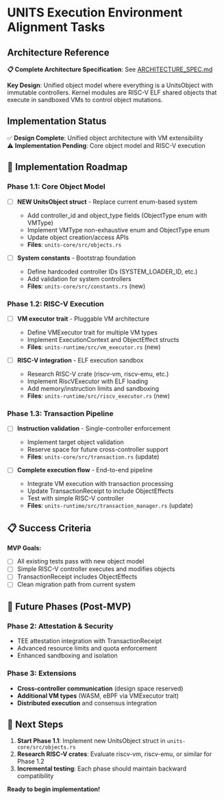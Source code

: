 # UNITS Execution Environment Alignment Tasks

## Architecture Reference

**📋 Complete Architecture Specification**: See [ARCHITECTURE_SPEC.md](./ARCHITECTURE_SPEC.md)

**Key Design**: Unified object model where everything is a UnitsObject with immutable controllers. Kernel modules are RISC-V ELF shared objects that execute in sandboxed VMs to control object mutations.

## Implementation Status

✅ **Design Complete**: Unified object architecture with VM extensibility  
⚠️ **Implementation Pending**: Core object model and RISC-V execution

## 🎯 Implementation Roadmap

### Phase 1.1: Core Object Model
- [ ] **NEW UnitsObject struct** - Replace current enum-based system
  - Add controller_id and object_type fields (ObjectType enum with VMType)
  - Implement VMType non-exhaustive enum and ObjectType enum
  - Update object creation/access APIs  
  - **Files**: `units-core/src/objects.rs`

- [ ] **System constants** - Bootstrap foundation
  - Define hardcoded controller IDs (SYSTEM_LOADER_ID, etc.)
  - Add validation for system controllers
  - **Files**: `units-core/src/constants.rs` (new)

### Phase 1.2: RISC-V Execution
- [ ] **VM executor trait** - Pluggable VM architecture
  - Define VMExecutor trait for multiple VM types
  - Implement ExecutionContext and ObjectEffect structs
  - **Files**: `units-runtime/src/vm_executor.rs` (new)

- [ ] **RISC-V integration** - ELF execution sandbox
  - Research RISC-V crate (riscv-vm, riscv-emu, etc.)
  - Implement RiscVExecutor with ELF loading
  - Add memory/instruction limits and sandboxing
  - **Files**: `units-runtime/src/riscv_executor.rs` (new)

### Phase 1.3: Transaction Pipeline
- [ ] **Instruction validation** - Single-controller enforcement
  - Implement target object validation  
  - Reserve space for future cross-controller support
  - **Files**: `units-core/src/transaction.rs` (update)

- [ ] **Complete execution flow** - End-to-end pipeline
  - Integrate VM execution with transaction processing
  - Update TransactionReceipt to include ObjectEffects
  - Test with simple RISC-V controller
  - **Files**: `units-runtime/src/transaction_manager.rs` (update)


## 📋 Success Criteria

**MVP Goals:**
- [ ] All existing tests pass with new object model
- [ ] Simple RISC-V controller executes and modifies objects  
- [ ] TransactionReceipt includes ObjectEffects
- [ ] Clean migration path from current system

## 🔮 Future Phases (Post-MVP)

### Phase 2: Attestation & Security
- TEE attestation integration with TransactionReceipt
- Advanced resource limits and quota enforcement
- Enhanced sandboxing and isolation

### Phase 3: Extensions  
- **Cross-controller communication** (design space reserved)
- **Additional VM types** (WASM, eBPF via VMExecutor trait)
- **Distributed execution** and consensus integration

## 🚀 Next Steps

1. **Start Phase 1.1**: Implement new UnitsObject struct in `units-core/src/objects.rs`
2. **Research RISC-V crates**: Evaluate riscv-vm, riscv-emu, or similar for Phase 1.2
3. **Incremental testing**: Each phase should maintain backward compatibility

**Ready to begin implementation!**
